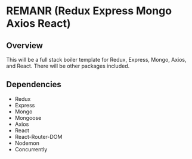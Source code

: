 # REMANR (Redux Express Mongo Axios React)

## Overview

This will be a full stack boiler template for Redux, Express, Mongo, Axios, and React. There will be other packages included. 

## Dependencies

* Redux
* Express
* Mongo
* Mongoose
* Axios
* React
* React-Router-DOM
* Nodemon
* Concurrently

